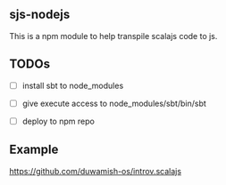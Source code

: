 sjs-nodejs
----------

This is a npm module to help transpile scalajs code to js.


TODOs
------

- [ ] install sbt to node_modules
- [ ] give execute access to node_modules/sbt/bin/sbt
- [ ] deploy to npm repo


Example
------

https://github.com/duwamish-os/introv.scalajs

